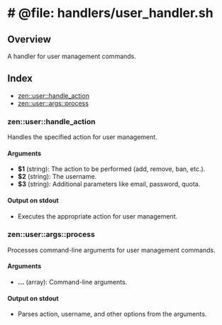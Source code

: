 # # @file: handlers/user_handler.sh

## Overview

A handler for user management commands.

## Index

* [zen::user::handle_action](#zenuserhandleaction)
* [zen::user::args::process](#zenuserargsprocess)

### zen::user::handle_action

Handles the specified action for user management.

#### Arguments

* **$1** (string): The action to be performed (add, remove, ban, etc.).
* **$2** (string): The username.
* **$3** (string): Additional parameters like email, password, quota.

#### Output on stdout

* Executes the appropriate action for user management.

### zen::user::args::process

Processes command-line arguments for user management commands.

#### Arguments

* **...** (array): Command-line arguments.

#### Output on stdout

* Parses action, username, and other options from the arguments.


